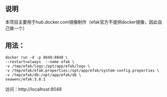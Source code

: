 ## 说明
本项目主要用于hub.docker.com镜像制作（efak官方不提供docker镜像，因此自己做一个）


## 用法：
```
docker run -d -p 8048:8048 \
--restart=always  --name efak \
-v /tmp/efak/logs:/opt/app/efak/logs \
-v /tmp/efak/efak.properties:/opt/app/efak/system-config.properties \
-v /tmp/efak/db:/opt/app/efak/db \
seawenc/efak:3.0.1 
```
访问：http://localhost:8048
